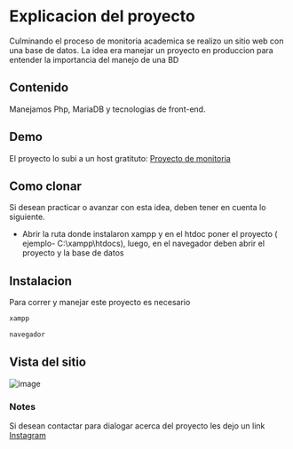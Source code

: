 # Explicacion del proyecto
Culminando el proceso de monitoria academica se realizo un sitio web con una base de datos. 
La idea era manejar un proyecto en produccion para entender la importancia del manejo de una BD

## Contenido
Manejamos Php, MariaDB y tecnologias de front-end.

## Demo
El proyecto lo subi a un host gratituto: [Proyecto de monitoria](http://monitoria213.great-site.net/)

## Como clonar
Si desean practicar o avanzar con esta idea, deben tener en cuenta lo siguiente.
* Abrir la ruta donde instalaron xampp y en el htdoc poner el proyecto ( ejemplo- C:\xampp\htdocs), luego, en el navegador deben abrir el proyecto y la base de datos


## Instalacion
Para correr y manejar este proyecto es necesario
```bash
xampp 
```
```bash
navegador
```
## Vista del sitio


![image](https://user-images.githubusercontent.com/70002378/122498885-827a1080-cfb5-11eb-8d9a-448bc464967f.png)

### Notes
Si desean contactar para dialogar acerca del proyecto les dejo un link [Instagram](https://www.instagram.com/sergio_hidden/)
